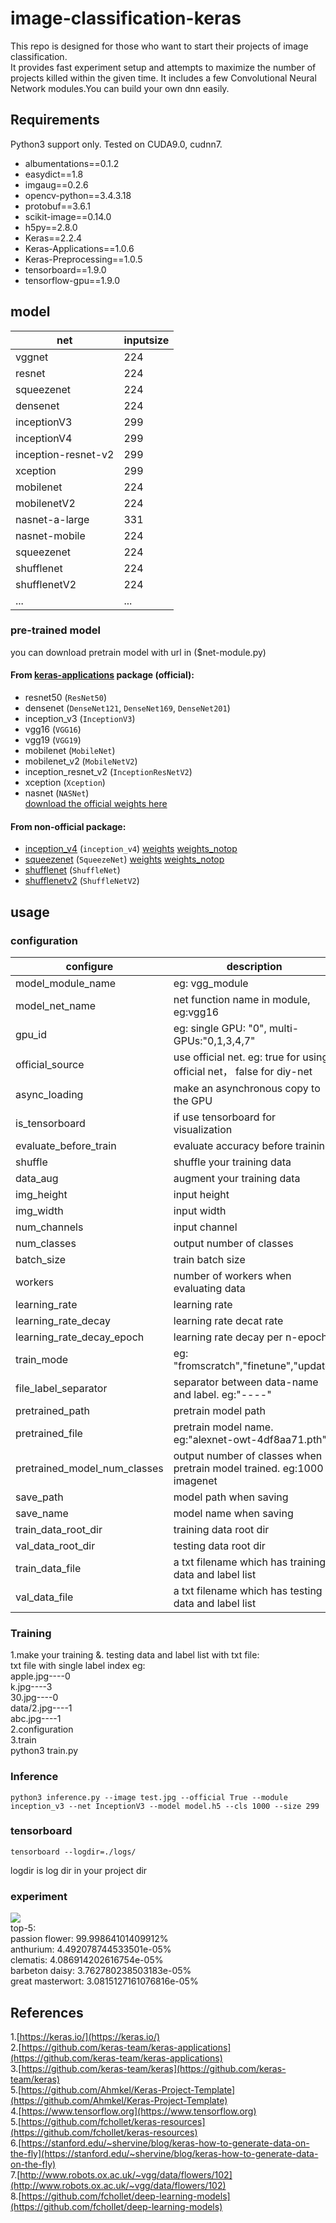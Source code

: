 # image-classification-keras
This repo is designed for those who want to start their projects of image classification.  
It provides fast experiment setup and attempts to maximize the number of projects killed within the given time.
It includes a few Convolutional Neural Network modules.You can build your own dnn easily.  
## Requirements  
Python3 support only. Tested on CUDA9.0, cudnn7.  
* albumentations==0.1.2  
* easydict==1.8  
* imgaug==0.2.6  
* opencv-python==3.4.3.18  
* protobuf==3.6.1  
* scikit-image==0.14.0  
* h5py==2.8.0  
* Keras==2.2.4  
* Keras-Applications==1.0.6  
* Keras-Preprocessing==1.0.5  
* tensorboard==1.9.0  
* tensorflow-gpu==1.9.0  

## model
| net                     | inputsize |
|-------------------------|-----------|
| vggnet                  | 224       |
| resnet                  | 224       |
| squeezenet              | 224       |
| densenet                | 224       |
| inceptionV3             | 299       |
| inceptionV4             | 299       |
| inception-resnet-v2     | 299       |
| xception                | 299       |
| mobilenet               | 224       |
| mobilenetV2             | 224       |
| nasnet-a-large          | 331       |
| nasnet-mobile           | 224       |
| squeezenet              | 224       |
| shufflenet              | 224       |
| shufflenetV2            | 224       |
| ...                     | ...       |  
### pre-trained model  
you can download pretrain model with url in ($net-module.py)  
#### From [keras-applications](https://github.com/keras-team/keras-applications/tree/master/keras_applications/) package (official):  
- resnet50 (`ResNet50`)  
- densenet (`DenseNet121`, `DenseNet169`, `DenseNet201`)  
- inception_v3 (`InceptionV3`)  
- vgg16 (`VGG16`)  
- vgg19 (`VGG19`)  
- mobilenet (`MobileNet`) 
- mobilenet_v2 (`MobileNetV2`)  
- inception_resnet_v2 (`InceptionResNetV2`)  
- xception (`Xception`)  
- nasnet (`NASNet`)  
[download the official weights here](https://github.com/fchollet/deep-learning-models/releases/)  
#### From non-official package:
- [inception_v4](https://github.com/kentsommer/keras-inceptionV4) (`inception_v4`)  [weights](https://github.com/kentsommer/keras-inceptionV4/releases/download/2.1/inception-v4_weights_tf_dim_ordering_tf_kernels.h5)  [weights_notop](https://github.com/kentsommer/keras-inceptionV4/releases/download/2.1/inception-v4_weights_tf_dim_ordering_tf_kernels_notop.h5)  
- [squeezenet](https://github.com/rcmalli/keras-squeezenet) (`SqueezeNet`)  [weights](https://github.com/rcmalli/keras-squeezenet/releases/download/v1.0/squeezenet_weights_tf_dim_ordering_tf_kernels.h5)  [weights_notop](https://github.com/rcmalli/keras-squeezenet/releases/download/v1.0/squeezenet_weights_tf_dim_ordering_tf_kernels_notop.h5)  
- [shufflenet](https://github.com/scheckmedia/keras-shufflenet) (`ShuffleNet`)  
- [shufflenetv2](https://github.com/opconty/keras-shufflenetV2) (`ShuffleNetV2`)  
## usage

### configuration

| configure                       | description                                                               |
|---------------------------------|---------------------------------------------------------------------------|
| model_module_name               | eg: vgg_module                                                            |
| model_net_name                  | net function name in module, eg:vgg16                                     |
| gpu_id                          | eg: single GPU: "0", multi-GPUs:"0,1,3,4,7"                                                           |
| official_source                 | use official net. eg: true for using official net， false for diy-net     |
| async_loading                   | make an asynchronous copy to the GPU                                      |
| is_tensorboard                  | if use tensorboard for visualization                                      |
| evaluate_before_train           | evaluate accuracy before training                                         |
| shuffle                         | shuffle your training data                                                |
| data_aug                        | augment your training data                                                |
| img_height                      | input height                                                              |
| img_width                       | input width                                                               |
| num_channels                    | input channel                                                             |
| num_classes                     | output number of classes                                                  |
| batch_size                      | train batch size                                                          |
| workers                         | number of workers when evaluating data                                    |
| learning_rate                   | learning rate                                                             |
| learning_rate_decay             | learning rate decat rate                                                  |
| learning_rate_decay_epoch       | learning rate decay per n-epoch                                           |
| train_mode                      | eg:  "fromscratch","finetune","update"                                    |
| file_label_separator            | separator between data-name and label. eg:"----"                          |
| pretrained_path                 | pretrain model path                                                       |
| pretrained_file                 | pretrain model name. eg:"alexnet-owt-4df8aa71.pth"                        |
| pretrained_model_num_classes    | output number of classes when pretrain model trained. eg:1000 in imagenet |
| save_path                       | model path when saving                                                    |
| save_name                       | model name when saving                                                    |
| train_data_root_dir             | training data root dir                                                    |
| val_data_root_dir               | testing data root dir                                                     |
| train_data_file                 | a txt filename which has training data and label list                     |
| val_data_file                   | a txt filename which has testing data and label list                      |

### Training
1.make your training &. testing data and label list with txt file:  
txt file with single label index eg:  
	apple.jpg----0  
	k.jpg----3  
	30.jpg----0  
	data/2.jpg----1  
	abc.jpg----1  
2.configuration  
3.train  
	python3 train.py  
### Inference
	python3 inference.py --image test.jpg --official True --module inception_v3 --net InceptionV3 --model model.h5 --cls 1000 --size 299  
### tensorboard
	tensorboard --logdir=./logs/   
logdir is log dir in your project dir 
### experiment  
![](https://i.imgur.com/BvvwFLU.jpg)  
top-5:  
passion flower: 99.99864101409912%  
anthurium: 4.492078744533501e-05%  
clematis: 4.086914202616754e-05%  
barbeton daisy: 3.762780238503183e-05%  
great masterwort: 3.0815127161076816e-05%  
## References
1.[https://keras.io/](https://keras.io/)  
2.[https://github.com/keras-team/keras-applications](https://github.com/keras-team/keras-applications)  
3.[https://github.com/keras-team/keras](https://github.com/keras-team/keras)  
5.[https://github.com/Ahmkel/Keras-Project-Template](https://github.com/Ahmkel/Keras-Project-Template)  
4.[https://www.tensorflow.org](https://www.tensorflow.org)  
5.[https://github.com/fchollet/keras-resources](https://github.com/fchollet/keras-resources)  
6.[https://stanford.edu/~shervine/blog/keras-how-to-generate-data-on-the-fly](https://stanford.edu/~shervine/blog/keras-how-to-generate-data-on-the-fly)  
7.[http://www.robots.ox.ac.uk/~vgg/data/flowers/102](http://www.robots.ox.ac.uk/~vgg/data/flowers/102)  
8.[https://github.com/fchollet/deep-learning-models](https://github.com/fchollet/deep-learning-models)  
